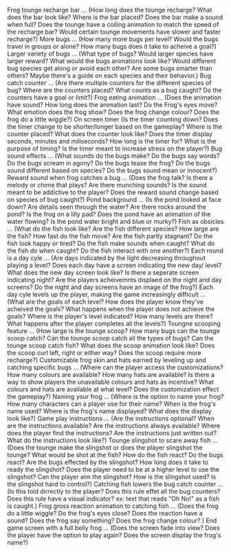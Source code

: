 Frog tounge recharge bar ... (How long does the tounge recharge? What does the bar look like? Where is the bar placed? Does the bar make a sound when full? Does the tounge have a coiling animation to match the speed of the recharge bar? Would certain tounge movements have slower and faster recharge?)
More bugs ... (How many more bugs per level? Would the bugs travel in groups or alone? How many bugs does it take to acheive a goal?)
Larger variety of bugs ... (What type of bugs? Would larger species have larger reward? What would the bugs animations look like? Would different bug species get along or avoid each other? Are some bugs smarter than others? Maybe there's a guide on each species and their behavior.)
Bug catch counter ... (Are there multiple counters for the different species of bug? Where are the counters placed? What counts as a bug caught? Do the counters have a goal or limit?)
Frog eating animation ... (Does the animation have sound? How long does the animation last? Do the Frog's eyes move? What emotion does the frog show? Does the frog change colour? Does the frog do a little wiggle?)
On screen timer (Is the timer counting down? Does the timer change to be shorter/longer based on the gameplay? Where is the counter placed? What does the counter look like? Does the timer display seconds, minutes and miliseconds? How long is the timer for? What is the purpose of timing? Is the timer meant to increase stress on the player?)
Bug sound effects ... (What sounds do the bugs make? Do the bugs say words? Do the bugs scream in agony? Do the bugs tease the frog? Do the bugs sound different based on species? Do the bugs sound mean or innocent?)
Reward sound when frog catches a bug ... (Does the frog talk? Is there a melody or chime that plays? Are there munching sounds? Is the sound meant to be addictive to the player? Does the reward sound change based on species of bug caught?)
Pond background ... (Is the pond looked at face down? Are details seen through the water? Are there rocks around the pond? Is the frog on a lilly pad? Does the pond have an animation of the water flowing? Is the pond water bright and blue or murky?)
Fish as obsicles ... (What do the fish look like? Are the fish different species? How large are the fish? How fast do the fish move? Are the fish partly stagnant? Do the fish look happy or tired? Do the fish make sounds when caught? What do the fish do when caught? Do the fish interact with one another?)
Each round is a day cyle ... (Are days indicated by the light decreasing throughout playing a level? Does each day have a screen indicating the new day/ level? What does the new day screen look like? Is there a seperate screen indicating night? Are the players acheivemnts displaed on the night and day screens? Do the night and day screens have an image of the frog?)
Each day cyle levels up the player, making the game increasingly difficult ... (What are the goals of each level? How does the player know they've acheived the goals? What happens when the player does not achieve the goals? Where is the player's level indicated? How many levels are there? What happens after the player completes all the levels?)
Toungne scooping feature ... (How large is the tounge scoop? How many bugs can the tounge scoop catch? Can the tounge scoop catch all the types of bugs? Can the tounge scoop catch fish? What does the scoop animation look like? Does the scoop curl left, right or either way? Does the scoop require more recharge?)
Customizable frog skin and hats earned by leveling up and catching specific bugs ... (Where can the player access the customizations? How many colours are available? How many hats are available? Is there a way to show players the unavailable colours and hats as incentive? What colours and hats are available at what level? Does the customization effect the gameplay?)
Naming your frog ... (Where is the option to name your frog? How many characters can a player use for their name? When is the frog's name used? Where is the frog's name displayed? What does the display look like?)
Game play instructions ... (Are the instructions optional? When are the instructions available? Are the instructions always available? Where does the player find the instructions? Are the instructions just written out? What do the instructions look like?)
Tounge slingshot to scare away fish ... (Does the tounge make the slingshot or does the player slingshot the tounge? What would be shot at the fish? How do the fish react? Do the bugs react? Are the bugs effected by the slingshot? How long does it take to ready the slingshot? Does the player need to be at a higher level to use the slingshot? Can the player aim the slingshot? How is the slingshot used? Is the slingshot hard to control?)
Catching fish lowers the bug catch counter ... (Is this told dirrectly to the player? Does this rule effet all the bug counters? Does this rule have a visual indicator? ex: text that reads "Oh No!" as a fish is caught.)
Frog gross reaction animation to catching fish ... (Does the frog do a little wiggle? Do the frog's eyes close? Does the reaction have a sound? Does the frog say something? Does the frog change colour? )
End game screen with a full belly frog ... (Does the screen fade into view? Does the player have the option to play again? Does the screen display the frog's name?)
